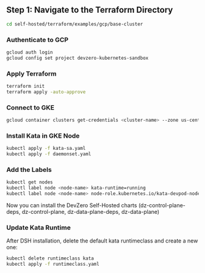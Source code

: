 

## Step 1: Navigate to the Terraform Directory

```bash
cd self-hosted/terraform/examples/gcp/base-cluster
```
### Authenticate to GCP
```bash
gcloud auth login
gcloud config set project devzero-kubernetes-sandbox
```

### Apply Terraform

```bash
terraform init
terraform apply -auto-approve
```

### Connect to GKE

```bash
gcloud container clusters get-credentials <cluster-name> --zone us-central1-a --project devzero-kubernetes-sandbox
```

### Install Kata in GKE Node

```bash
kubectl apply -f kata-sa.yaml
kubectl apply -f daemonset.yaml
```

### Add the Labels 

```bash
kubectl get nodes
kubectl label node <node-name> kata-runtime=running
kubectl label node <node-name> node-role.kubernetes.io/kata-devpod-node=1
```

Now you can install the DevZero Self-Hosted charts (dz-control-plane-deps, dz-control-plane, dz-data-plane-deps, dz-data-plane)

### Update Kata Runtime

After DSH installation, delete the default kata runtimeclass and create a new one:

```bash
kubectl delete runtimeclass kata
kubectl apply -f runtimeclass.yaml
```